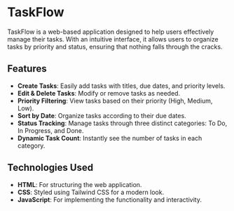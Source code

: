 # TaskFlow

TaskFlow is a web-based application designed to help users effectively manage their tasks. With an intuitive interface, it allows users to organize tasks by priority and status, ensuring that nothing falls through the cracks.

## Features

- **Create Tasks**: Easily add tasks with titles, due dates, and priority levels.
- **Edit & Delete Tasks**: Modify or remove tasks as needed.
- **Priority Filtering**: View tasks based on their priority (High, Medium, Low).
- **Sort by Date**: Organize tasks according to their due dates.
- **Status Tracking**: Manage tasks through three distinct categories: To Do, In Progress, and Done.
- **Dynamic Task Count**: Instantly see the number of tasks in each category.

## Technologies Used

- **HTML**: For structuring the web application.
- **CSS**: Styled using Tailwind CSS for a modern look.
- **JavaScript**: For implementing the functionality and interactivity.


